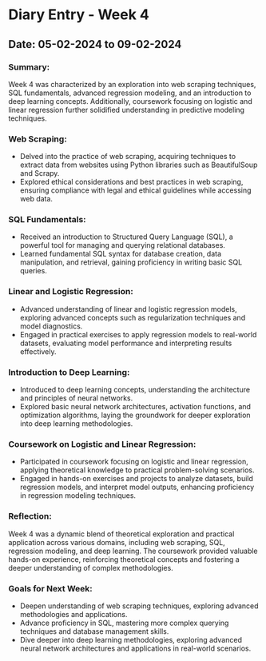# Diary Entry - Week 4

## Date: 05-02-2024 to 09-02-2024

### Summary:
Week 4 was characterized by an exploration into web scraping techniques, SQL fundamentals, advanced regression modeling, and an introduction to deep learning concepts. Additionally, coursework focusing on logistic and linear regression further solidified understanding in predictive modeling techniques.

### Web Scraping:
- Delved into the practice of web scraping, acquiring techniques to extract data from websites using Python libraries such as BeautifulSoup and Scrapy.
- Explored ethical considerations and best practices in web scraping, ensuring compliance with legal and ethical guidelines while accessing web data.

### SQL Fundamentals:
- Received an introduction to Structured Query Language (SQL), a powerful tool for managing and querying relational databases.
- Learned fundamental SQL syntax for database creation, data manipulation, and retrieval, gaining proficiency in writing basic SQL queries.

### Linear and Logistic Regression:
- Advanced understanding of linear and logistic regression models, exploring advanced concepts such as regularization techniques and model diagnostics.
- Engaged in practical exercises to apply regression models to real-world datasets, evaluating model performance and interpreting results effectively.

### Introduction to Deep Learning:
- Introduced to deep learning concepts, understanding the architecture and principles of neural networks.
- Explored basic neural network architectures, activation functions, and optimization algorithms, laying the groundwork for deeper exploration into deep learning methodologies.

### Coursework on Logistic and Linear Regression:
- Participated in coursework focusing on logistic and linear regression, applying theoretical knowledge to practical problem-solving scenarios.
- Engaged in hands-on exercises and projects to analyze datasets, build regression models, and interpret model outputs, enhancing proficiency in regression modeling techniques.

### Reflection:
Week 4 was a dynamic blend of theoretical exploration and practical application across various domains, including web scraping, SQL, regression modeling, and deep learning. The coursework provided valuable hands-on experience, reinforcing theoretical concepts and fostering a deeper understanding of complex methodologies.

### Goals for Next Week:
- Deepen understanding of web scraping techniques, exploring advanced methodologies and applications.
- Advance proficiency in SQL, mastering more complex querying techniques and database management skills.
- Dive deeper into deep learning methodologies, exploring advanced neural network architectures and applications in real-world scenarios.
